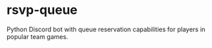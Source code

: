 # rsvp-queue
Python Discord bot with queue reservation capabilities for players in popular team games.
